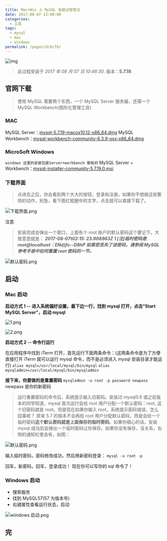 ```yaml
---
title: Mac+Win 上 MySQL 安装过程笔记
date: 2017-08-07 13:00:00
categories: 
  - 工具
tags: 
  - mysql
  - mac
  - windows
permalink: /pages/dc6cf6/
---
```


![img](https://static.itzhangbao.com/img/1240-20200902184737808.png)

> 此过程安装于 _2017 年 08 月 07 日 10:46:30_. 版本：**5.7.19**.

## 官网下载

> 使用 MySQL 需要两个东西，一个 MySQL Server 服务器，还需一个 MySQL Workbench(图形化管理工具)

<!-- more -->

### MAC

MySQL Server：[mysql-5.7.19-macos10.12-x86_64.dmg](https://dev.mysql.com/downloads/file/?id=471631)
MySQL Workbench：[mysql-workbench-community-6.3.9-osx-x86_64.dmg](https://dev.mysql.com/downloads/file/?id=468289)

### MicroSoft Windows

`windows 这里的安装包是Server+workbench 都有的`
MySQL Server + Workbench：[mysql-installer-community-5.7.19.0.msi](https://dev.mysql.com/downloads/file/?id=471661)

### 下载界面

> 点进去之后，你会看到两个大大的按钮，登录和注册。如果你不想做这些繁琐的动作，别急，看下图红框圈中的文字，点击就可以直接下载了。

![下载界面.png](https://static.itzhangbao.com/img/1240-20200902184805638.png)

注意

> 安装完成会弹出一个窗口，上面有个 root 账户的默认密码这个要记下。大致意思就是：
> **_2017-08-07t02:15: 23.908963Z 1 [注]临时密码是 root@localhost：ENd)fo--D8hP
> 如果您丢失了该密码，请参阅 MySQL 参考手册中如何重置 root 密码的一节。_**

![默认密码.png](https://static.itzhangbao.com/img/1240-20200902184816177.png)

## 启动

### Mac 启动

**启动方式 1 -- 进入系统偏好设置，最下边一行，找到 mysql 打开，点击"Start MySQL Server"，启动 mysql**

![1.png](https://static.itzhangbao.com/img/1240-20200902185540714.png)

![2.png](https://static.itzhangbao.com/img/1240-20200902185548737.png)

**启动方式 2 -- 命令行运行**

在应用程序中找到 iTerm 打开，首先运行下面两条命令：(这两条命令是为了方便直接打开 iTerm 就可以运行 mysql 命令，而不是必须进入 mysql 安装目录才能运行)
`alias mysql=/usr/local/mysql/bin/mysql`
`alias mysqladmin=/usr/local/mysql/bin/mysqladmin`

**接下来，你要做的是重置密码**
`mysqladmin -u root -p password newpass` newpass 是你的新密码

> 运行重置密码的命令后，系统提示输入旧密码。安装过 mysql5.6 或之前版本的同学知道，mysql 首次运行会给 root 用户分配一个默认密码：root, 这个旧密码就是 root。但是现在如果你输入 root，系统提示密码错误，怎么回事呢？
> 原来 5.7 的版本不会再给 root 用户分配默认密码，而是会给一个临时密码**这个默认密码就是上面保存的临时密码**。如果你细心的话，安装 mysql 成功后会弹出一个临时密码让你保存。如果你没有保存，没关系，右侧的通知栏里会有，如图：

![ 默认密码.png](https://static.itzhangbao.com/img/1240-20200902185637677.png)

输入临时密码，密码修改成功，然后用新密码登录：
`mysql -u root -p`

回车，新密码，回车，登录成功！
现在你可以写你的 sql 命令了！

### Windows 启动

- 搜索服务
- 找到 MySQL57(57 为版本号)
- 右键属性查看运行状态，启动

![wiindows 启动.png](https://static.itzhangbao.com/img/1240-20200902185641113.png)

## 完
